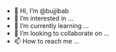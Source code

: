 - 👋 Hi, I’m @bujjibab
- 👀 I’m interested in ...
- 🌱 I’m currently learning ...
- 💞️ I’m looking to collaborate on ...
- 📫 How to reach me ...

<!---
bujjibab/bujjibab is a ✨ special ✨ repository because its `README.md` (this file) appears on your GitHub profile.
You can click the Preview link to take a look at your changes.
--->
